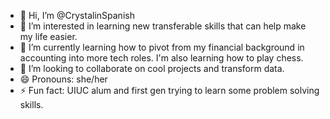 - 👋 Hi, I’m @CrystalinSpanish
- 👀 I’m interested in learning new transferable skills that can help make my life easier.
- 🌱 I’m currently learning how to pivot from my financial background in accounting into more tech roles. I'm also learning how to play chess.
- 💞️ I’m looking to collaborate on cool projects and transform data.
- 😄 Pronouns: she/her
- ⚡ Fun fact: UIUC alum and first gen trying to learn some problem solving skills. 

<!---
CrystalinSpanish/CrystalinSpanish is a ✨ special ✨ repository because its `README.md` (this file) appears on your GitHub profile.
You can click the Preview link to take a look at your changes.
--->
